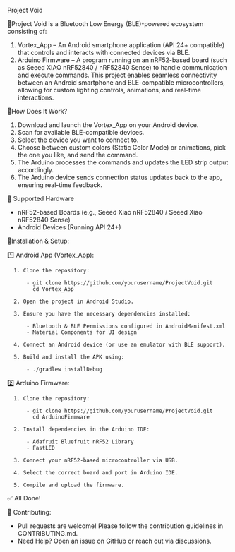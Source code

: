 Project Void

🔹Project Void is a Bluetooth Low Energy (BLE)-powered ecosystem consisting of:

  1. Vortex_App – An Android smartphone application (API 24+ compatible) that controls and interacts with connected devices via BLE.
  2. Arduino Firmware – A program running on an nRF52-based board (such as Seeed XIAO nRF52840 / nRF52840 Sense) to handle communication and execute commands.
This project enables seamless connectivity between an Android smartphone and BLE-compatible microcontrollers, allowing for custom lighting controls, animations, and real-time interactions.

🔹How Does It Work?
  1. Download and launch the Vortex_App on your Android device.
  2. Scan for available BLE-compatible devices.
  3. Select the device you want to connect to.
  4. Choose between custom colors (Static Color Mode) or animations, pick the one you like, and send the command.
  5. The Arduino processes the commands and updates the LED strip output accordingly.
  6. The Arduino device sends connection status updates back to the app, ensuring real-time feedback.

🔹 Supported Hardware
   - nRF52-based Boards (e.g., Seeed Xiao nRF52840 / Seeed Xiao nRF52840 Sense)
   - Android Devices (Running API 24+)

🔹Installation & Setup:

  1️⃣ Android App (Vortex_App):
  
      1. Clone the repository:
      
          - git clone https://github.com/yourusername/ProjectVoid.git
            cd Vortex_App
            
      2. Open the project in Android Studio.
      
      3. Ensure you have the necessary dependencies installed:
      
          - Bluetooth & BLE Permissions configured in AndroidManifest.xml
          - Material Components for UI design
          
      4. Connect an Android device (or use an emulator with BLE support).
      
      5. Build and install the APK using:
      
          - ./gradlew installDebug

          
  2️⃣ Arduino Firmware:
  
      1. Clone the repository:
      
          - git clone https://github.com/yourusername/ProjectVoid.git
            cd ArduinoFirmware
            
      2. Install dependencies in the Arduino IDE:
      
          - Adafruit Bluefruit nRF52 Library
          - FastLED
          
      3. Connect your nRF52-based microcontroller via USB.
      
      4. Select the correct board and port in Arduino IDE.
      
      5. Compile and upload the firmware.
      
      
✅ All Done! 
 
🔹 Contributing:
  - Pull requests are welcome! Please follow the contribution guidelines in CONTRIBUTING.md.
  - Need Help? Open an issue on GitHub or reach out via discussions. 
